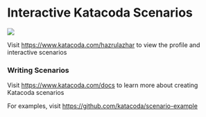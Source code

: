 # Interactive Katacoda Scenarios

[![](http://shields.katacoda.com/katacoda/hazrulazhar/count.svg)](https://www.katacoda.com/hazrulazhar "Get your profile on Katacoda.com")

Visit https://www.katacoda.com/hazrulazhar to view the profile and interactive scenarios

### Writing Scenarios
Visit https://www.katacoda.com/docs to learn more about creating Katacoda scenarios

For examples, visit https://github.com/katacoda/scenario-example
